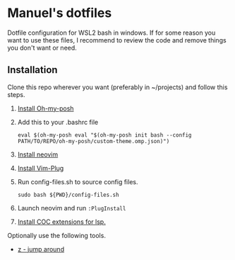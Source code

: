 # Manuel's dotfiles

Dotfile configuration for WSL2 bash in windows. If for some reason you want to use these files, I recommend to review the code and remove things you don't want or need.

## Installation

Clone this repo wherever you want (preferably in ~/projects) and follow this steps.

1. [Install Oh-my-posh](https://ohmyposh.dev/docs/installation/linux#installation)
2. Add this to your .bashrc file

	```
	eval $(oh-my-posh eval "$(oh-my-posh init bash --config PATH/TO/REPO/oh-my-posh/custom-theme.omp.json)")
	```

3. [Install neovim](https://github.com/neovim/neovim/wiki/Installing-Neovim)
4. [Install Vim-Plug](https://github.com/junegunn/vim-plug) 
5. Run config-files.sh to source config files.

	```
	sudo bash ${PWD}/config-files.sh
	```
6. Launch neovim and run `:PlugInstall`
7. [Install COC extensions for lsp.](https://github.com/neoclide/coc.nvim/wiki/Using-coc-extensions)

Optionally use the following tools.
- [z - jump around](https://github.com/rupa/z)
